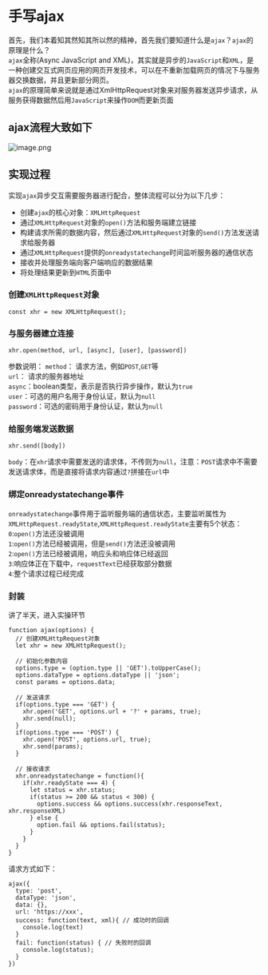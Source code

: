 # 手写ajax
首先，我们本着知其然知其所以然的精神，首先我们要知道什么是`ajax`？`ajax`的原理是什么？  
`ajax`全称(Async JavaScript and XML)，其实就是异步的`JavaScript`和`XML`，是一种创建交互式网页应用的网页开发技术，可以在不重新加载网页的情况下与服务器交换数据，并且更新部分网页。  
`ajax`的原理简单来说就是通过XmlHttpRequest对象来对服务器发送异步请求，从服务获得数据然后用`JavaScript`来操作`DOM`而更新页面  
## ajax流程大致如下
![image.png](https://p6-juejin.byteimg.com/tos-cn-i-k3u1fbpfcp/2535f559af934e9f976d259fcd1135d8~tplv-k3u1fbpfcp-watermark.image?)

## 实现过程
实现`ajax`异步交互需要服务器进行配合，整体流程可以分为以下几步：
- 创建`ajax`的核心对象：`XMLHttpRequest`
- 通过`XMLHttpRequest`对象的`open()`方法和服务端建立链接
- 构建请求所需的数据内容，然后通过`XMLHttpRequest`对象的`send()`方法发送请求给服务器
- 通过`XMLHttpRequest`提供的`onreadystatechange`时间监听服务器的通信状态
- 接收并处理服务端向客户端响应的数据结果
- 将处理结果更新到`HTML`页面中

### 创建`XMLHttpRequest`对象
```
const xhr = new XMLHttpRequest();
```
### 与服务器建立连接
```
xhr.open(method, url, [async], [user], [password])
```
参数说明：
`method`： 请求方法，例如`POST`,`GET`等  
`url`： 请求的服务器地址  
`async`：boolean类型，表示是否执行异步操作，默认为`true`  
`user`：可选的用户名用于身份认证，默认为`null`  
`password`：可选的密码用于身份认证，默认为`null`  
### 给服务端发送数据
```
xhr.send([body])
```
`body`：在`xhr`请求中需要发送的请求体，不传则为`null`，注意：`POST`请求中不需要发送请求体，而是直接将请求内容通过`?`拼接在`url`中  
### 绑定onreadystatechange事件
`onreadystatechange`事件用于监听服务端的通信状态，主要监听属性为`XMLHttpRequest.readyState`,`XMLHttpRequest.readyState`主要有5个状态：  
`0`:`open()`方法还没被调用  
`1`:`open()`方法已经被调用，但是`send()`方法还没被调用  
`2`:`open()`方法已经被调用，响应头和响应体已经返回  
`3`:响应体正在下载中，`requestText`已经获取部分数据  
`4`:整个请求过程已经完成

### 封装
讲了半天，进入实操环节
```
function ajax(options) {
  // 创建XMLHttpRequest对象
  let xhr = new XMLHttpRequest();

  // 初始化参数内容
  options.type = (option.type || 'GET').toUpperCase();
  options.dataType = options.dataType || 'json';
  const params = options.data;

  // 发送请求
  if(options.type === 'GET') {
    xhr.open('GET', options.url + '?' + params, true);
    xhr.send(null);
  }
  if(options.type === 'POST') {
    xhr.open('POST', options.url, true);
    xhr.send(params);
  }

  // 接收请求
  xhr.onreadystatechange = function(){
    if(xhr.readyState === 4) {
      let status = xhr.status;
      if(status >= 200 && status < 300) {
        options.success && options.success(xhr.responseText, xhr.responseXML)
      } else {
        option.fail && options.fail(status);
      }
    }
  }
}
```
请求方式如下：
```
ajax({
  type: 'post',
  dataType: 'json',
  data: {},
  url: 'https://xxx',
  success: function(text, xml){ // 成功时的回调
    console.log(text)
  }
  fail: function(status) { // 失败时的回调
    console.log(status);
  }
})
```
